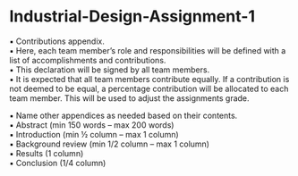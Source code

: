 # Industrial-Design-Assignment-1
▪ Contributions appendix.<br/>
  ▪ Here, each team member’s role and responsibilities will be defined with a list of accomplishments and contributions.<br/>
  ▪ This declaration will be signed by all team members.<br/>
  ▪ It is expected that all team members contribute equally. If a contribution is not deemed to be equal, a percentage contribution will be allocated to each team member. This will be used to adjust the assignments grade.<br/>

▪ Name other appendices as needed based on their contents.<br/>
▪ Abstract (min 150 words – max 200 words)<br/>
▪ Introduction (min ½ column – max 1 column)<br/>
▪ Background review (min 1/2 column – max 1 column)<br/>
▪ Results (1 column)<br/>
▪ Conclusion (1/4 column)<br/>
